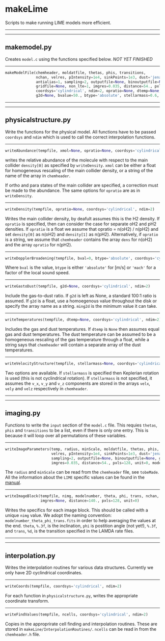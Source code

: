 # makeLime

Scripts to make running LIME models more efficient.

---
---

## makemodel.py

Creates `model.c` using the functions specified below. _*NOT YET FINISHED*_

---

```python
makeModelFile(chemheader, moldatfile, thetas, phis, transitions, 
              nchan, velres, pIntensity=1e4, sinkPoints=1e3, dust='jena_thin_e6.tab', 
              antialias=1, sampling=2, outputfile=None, binoutputfile=None, 
              gridfile=None, non_lte=1, imgres=0.035, distance=54., pxls=128, unit=0,
              coordsys='cylindrical', ndim=2, opratio=None, dtemp=None, xmol=None, 
              g2d=None, bvalue=50., btype='absolute', stellarmass=0.6, modelnumber=0)
```
---
---

## physicalstructure.py

Write the functions for the physical model. All functions have to be passed `coordsys` and `ndim` which is used to call the correct interpolation functions. 

---

```python
writeAbundance(tempfile, xmol=None, opratio=None, coordsys='cylindrical', ndim=2)
```

writes the relative abundance of the molecule with respect to the main collider `density[0]` as specified by `writeDensity`. `xmol` can be either a float for homogeneous rescaling of the main collider density, or a string of the name of the array in `chemheader`.

If ortho and para states of the main collider are specified, a correction must be made to the abundance. The same options for `opratio` are as in `writeDensity`.

---

```python
writeDensity(tempfile, opratio=None, coordsys='cylindrical', ndim=2)
```

Writes the main collider density, by deafult assumes this is the H2 density. If `opratio` is specified, then can consider the case for separate oH2 and pH2 densities. If `opratio` is a float we assume that opratio = n(oH2) / n(pH2) and set `density[0]` as n(oH2) and `density[1]` as n(pH2). Alternatively, if `opratio` is a string, we assume that `chemheader` contains the array `dens` for n(oH2) and the array `opratio` for n(pH2).

---

```python
writeDopplerBroadening(tempfile, bval=0, btype='absolute', coordsys='cylindrical', ndim=2)
```

Where `bval` is the value, `btype` is either `'absolute'` for [m/s] or `'mach'` for a factor of the local sound speed.

---

```python
writeGastoDust(tempfile, g2d=None, coordsys='cylindrical', ndim=2)
```

Include the gas-to-dust ratio. If `g2d` is left as None, a standard 100:1 ratio is assumed. 
If `g2d` is a float, use a homoegenous value throughout the disk or specify the array name as a string. `ming2d` is the minimum value it can take.

---

```python
writeTemperatures(tempfile, dtemp=None, coordsys='cylindrical', ndim=2)
```

Includes the gas and dust temperatures. If `dtemp` is `None` then assumes equal gas and dust temperatures. The dust temperature can be assumed to be a homogeneous rescaling of the gas temperature through a float, while a string says that `chemheader` will contain a separate array of the dust temperatures.

---

```python
writeVelocityStructure(tempfile, stellarmass=None, coordsys='cylindrical', ndim=2)
```

Two options are available. If `stellarmass` is specified then Keplerian rotation is used (this is not cyclindrical rotation). If `stellarmass` is not specified, it assumes the `v_x`, `v_y` and `v_z` components are stored in the arrays `velx`, `vely` and `velz` respectively in `chemheader`.

---

---

## imaging.py 

Functions to write the `input` section of the `model.c` file. This requies `thetas`, `phis` and `transitions` to be a list, even if there is only one entry. This is because it will loop over all permutations of these variables.

---

```python
writeImageParameters(temp, radius, minScale, moldatfile, thetas, phis, transitions, nchan,
                     velres, pIntensity=1e4, sinkPoints=1e3, dust='jena_thin_e6.tab', antialias=1,
                     sampling=2, outputfile=None, binoutputfile=None, gridfile=None, non_lte=1,
                     imgres=0.035, distance=54., pxls=128, unit=0, modelnumber=0)
```

The `radius` and `minScale` can be read from the `chemheader` file, see `tobeMade`. All the information about the `LIME` specific values can be found in the [manual](https://lime.readthedocs.io/en/v1.5/usermanual.html).

---

```python
writeImageBlock(tempfile, nimg, modelnumber, theta, phi, trans, nchan, velres, 
                imgres=None, distance=140., pxls=128, unit=0)
```

Writes the specifics for each image block. This should be called with a unique `nimg` value. We adopt the naming convention: `modelnumber_theta_phi_trans.fits` in order to help averaging the values at the end. `theta`, `%.3f`, is the inclination, `phi` is postition angle (not yet!), `%.3f`, and `trans`, `%d`, is the transition specified in the LAMDA rate files.

---

---

## interpolation.py

Writes the interpolation routines for various data structures. Currently we only have 2D cyclindrical coordinates.

---

```python
writeCoords(tempfile, coordsys='cylindrical', ndim=2)
```

For each function in `physicalstructure.py`, writes the appropriate coordinate transform.

---

```python
writeFindValues(tempfile, ncells, coordsys='cylindrical', ndim=2)
```

Copies in the approprirate cell finding and interpolation routines. These are stored in `makeLine/InterpolationRoutines/`. `ncells` can be read in from the `chemheader.h` file.
